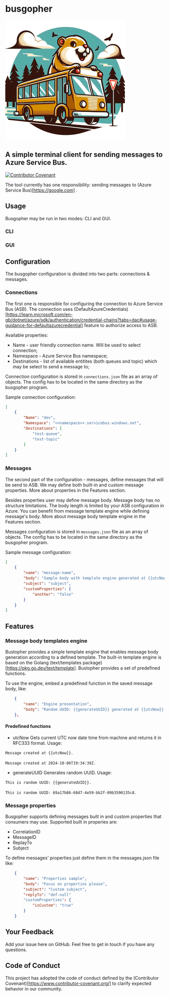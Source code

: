 # busgopher

![logo](./docs/logo.png)

## A simple terminal client for sending messages to Azure Service Bus.

[![Contributor Covenant](https://img.shields.io/badge/Contributor%20Covenant-2.1-4baaaa.svg)](code_of_conduct.md)

The tool currently has one responsibility: sending messages to (Azure Service Bus)[https://google.com] .

## Usage

Busgopher may be run in two modes: CLI and GUI.

### CLI

### GUI

## Configuration

The busgopher configuration is divided into two parts: connections & messages.

### Connections

The first one is responsible for configuring the connection to Azure Service Bus (ASB). The connection uses (DefaultAzureCredentials)[https://learn.microsoft.com/en-gb/dotnet/azure/sdk/authentication/credential-chains?tabs=dac#usage-guidance-for-defaultazurecredential] feature to authorize access to ASB.

Available properties:
- Name - user friendly connection name. Will be used to select connection;
- Namespace - Azure Service Bus namespace;
- Destinations - list of available entitites (both queues and topic) which may be select to send a message to;

Connection configuration is stored in `connections.json` file as an array of objects. The config has to be located in the same directory as the busgopher program.

Sample connection configuration:
```json
[
    {
        "Name": "dev",
        "Namespace": "<<namespace>>.servicebus.windows.net",
        "Destinations": [
            "test-queue",
            "test-topic"
        ]
    }
]
```

### Messages

The second part of the configuration - messages, define messages that will be send to ASB. We may define both built-in and custom message properties. More about properties in the Features section.

Besides properties user may define message body. Message body has no structure limitations. The body length is limited by your ASB configuration in Azure. You can benefit from message template engine while defining message's body. More about message body template engine in the Features section.

Messages configuration is stored in `messages.json` file as an array of objects. The config has to be located in the same directory as the busgopher program.

Sample message configuration:

```json
[
    {
        "name": "message-name",
        "body": "Sample body with template engine generated at {{utcNow}}",
        "subject": "subject",
        "customProperties": { 
            "another": "false" 
        }
    }
]
```

## Features

### Message body templates engine

Bustopher provides a simple template engine that enables message body generation according to a defined template. The built-in template engine is based on the Golang (text/templates package)[https://pkg.go.dev/text/template]. Bustopher provides a set of predefined functions. 

To use the engine, embed a predefined function in the saved message body, like:

```json
    {
        "name": "Engine presentation",
        "body": "Random UUID: {{generateUUID}} generated at {{utcNow}} "
    },
```

#### Predefined functions

- utcNow
Gets current UTC now date time from machine and returns it in RFC333 format. Usage:
```
Message created at {{utcNow}}.

Message created at 2024-10-06T19:34:39Z.
```

- generateUUID
Generates random UUID. Usage:
```
This is random UUID: {{generateUUID}}.

This is random UUID: 69a17b86-68d7-4e59-bb2f-09b3590135c8.
```

### Message properties

Busgopher supports defining messages built in and custom properties that consumers may use. Supported built in properies are:
- CorrelationID
- MessageID
- ReplayTo
- Subject

To define messages' properties just define them in the messages.json file like:

```json
    {
        "name": "Properties sample",
        "body": "Focus on properties please",
        "subject": "Custom subject",
        "replyTo": "def-null"
        "customProperties": { 
            "isCustom": "true" 
        }
    }
```

## Your Feedback

Add your issue here on GitHub. Feel free to get in touch if you have any questions.

## Code of Conduct

This project has adopted the code of conduct defined by the (Contributor Covenant)[https://www.contributor-covenant.org/] to clarify expected behavior in our community.

